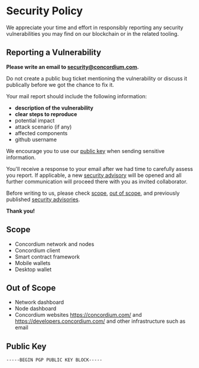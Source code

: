 # Security Policy

We appreciate your time and effort in responsibly reporting any security vulnerabilities you may find on our blockchain or in the related tooling.

## Reporting a Vulnerability

**Please write an email to <security@concordium.com>.**

Do not create a public bug ticket mentioning the vulnerability or discuss it publically before we got the chance to fix it.

Your mail report should include the following information:
- **description of the vulnerability**
- **clear steps to reproduce**
- potential impact
- attack scenario (if any)
- affected components
- github username

We encourage you to use our [public key](#public-key) when sending sensitive information.

You'll receive a response to your email after we had time to carefully assess you report. If applicable, a new [security advisory](https://github.com/concordium-cl/sandbox/security/advisories) will be opened and all further communication will proceed there with you as invited collaborator.

Before writing to us, please check [scope](#scope), [out of scope](#out-of-scope), and previously published [security advisories](https://github.com/concordium-cl/sandbox/security/advisories).

**Thank you!**

## Scope
- Concordium network and nodes
- Concordium client
- Smart contract framework
- Mobile wallets
- Desktop wallet

## Out of Scope
- Network dashboard
- Node dashboard
- Concordium websites https://concordium.com/ and https://developers.concordium.com/ and other infrastructure such as email

## Public Key
```
-----BEGIN PGP PUBLIC KEY BLOCK-----
```
